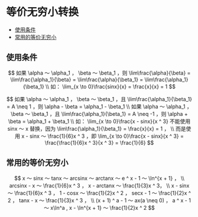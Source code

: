 # 等价无穷小转换

* [使用条件](#使用条件)
* [常用的等价无穷小](#常用的等价无穷小)

## 使用条件

$$
如果 \alpha ～ \alpha_1 ， \beta ～ \beta_1 ，则 \lim\frac{\alpha}{\beta} = \lim\frac{\alpha_1}{\beta} = \lim\frac{\alpha}{\beta_1} = \lim\frac{\alpha_1}{\beta_1}
\\
如： \lim_{x \to 0}\frac{sinx}{x} = \frac{x}{x} = 1
$$

$$
如果 \alpha ～ \alpha_1 ， \beta ～ \beta_1 ，且 \lim\frac{\alpha_1}{\beta_1} = A \neq 1 ，则 \alpha - \beta = \alpha_1 - \beta_1
\\
如果 \alpha ～ \alpha_1 ， \beta ～ \beta_1 ，且 \lim\frac{\alpha_1}{\beta_1} = A \neq -1 ，则 \alpha + \beta = \alpha_1 + \beta_1
\\
如： \lim_{x \to 0}\frac{x - sinx}{x ^ 3} 不能使用 sinx ～ x 替换，因为 \lim\frac{\alpha_1}{\beta_1} = \frac{x}{x} = 1 ，
\\
而是使用 x - sinx ～ \frac{1}{6}x ^ 3 ，即 \lim_{x \to 0}\frac{x - sinx}{x ^ 3} = \frac{\frac{1}{6}x ^ 3}{x ^ 3} = \frac{1}{6}
$$

## 常用的等价无穷小

$$
x ～ sinx ～ tanx ～ arcsinx ～ arctanx ～ e ^ x - 1 ～ \ln^{x + 1} ，
\\
arcsinx - x ～ \frac{1}{6}x ^ 3 ， x - arctanx ～ \frac{1}{3}x ^ 3，
\\
x - sinx ～ \frac{1}{6}x ^ 3 ， 1 - cosx ～ \frac{1}{2}x ^ 2 ， secx - 1 ～ \frac{1}{2}x ^ 2 ， tanx - x ～ \frac{1}{3}x ^ 3 ，
\\
(x + 1) ^ a - 1 ～ ax(a \neq 0) ， a ^ x - 1 ～ x\ln^a ,  x - \ln^{x + 1} ～ \frac{1}{2}x ^ 2
$$



